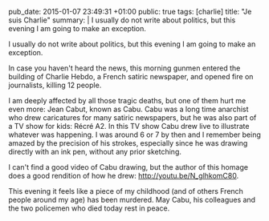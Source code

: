 pub_date: 2015-01-07 23:49:31 +01:00
public: true
tags: [charlie]
title: "Je suis Charlie"
summary: |
    I usually do not write about politics, but this evening I am going to make an exception.

I usually do not write about politics, but this evening I am going to make an exception.

In case you haven't heard the news, this morning gunmen entered the building of Charlie Hebdo, a French satiric newspaper, and opened fire on journalists, killing 12 people.

I am deeply affected by all those tragic deaths, but one of them hurt me even more: Jean Cabut, known as Cabu. Cabu was a long time anarchist who drew caricatures for many satiric newspapers, but he was also part of a TV show for kids: Récré A2. In this TV show Cabu drew live to illustrate whatever was happening. I was around 6 or 7 by then and I remember being amazed by the precision of his strokes, especially since he was drawing directly with an ink pen, without any prior sketching.

I can't find a good video of Cabu drawing, but the author of this homage does a good rendition of how he drew: <http://youtu.be/N_glhkomC80>.

This evening it feels like a piece of my childhood (and of others French people around my age) has been murdered. May Cabu, his colleagues and the two policemen who died today rest in peace.

[nytimes]: http://www.nytimes.com/2015/01/08/world/europe/charlie-hebdo-paris-shooting.html?hp&action=click&pgtype=Homepage&module=a-lede-package-region&region=top-news&WT.nav=top-news&_r=0
